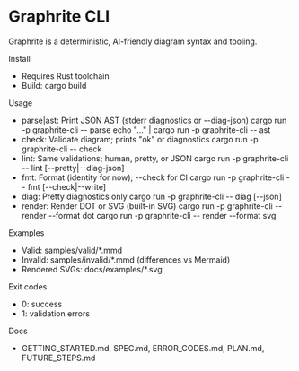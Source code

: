 # Graphrite CLI

Graphrite is a deterministic, AI-friendly diagram syntax and tooling.

Install
- Requires Rust toolchain
- Build: cargo build

Usage
- parse|ast: Print JSON AST (stderr diagnostics or --diag-json)
  cargo run -p graphrite-cli -- parse <file>
  echo "..." | cargo run -p graphrite-cli -- ast
- check: Validate diagram; prints "ok" or diagnostics
  cargo run -p graphrite-cli -- check <file>
- lint: Same validations; human, pretty, or JSON
  cargo run -p graphrite-cli -- lint [--pretty|--diag-json] <file>
- fmt: Format (identity for now); --check for CI
  cargo run -p graphrite-cli -- fmt [--check|--write] <file>
- diag: Pretty diagnostics only
  cargo run -p graphrite-cli -- diag [--json] <file>
- render: Render DOT or SVG (built-in SVG)
  cargo run -p graphrite-cli -- render --format dot <file>
  cargo run -p graphrite-cli -- render --format svg <file>

Examples
- Valid: samples/valid/*.mmd
- Invalid: samples/invalid/*.mmd (differences vs Mermaid)
- Rendered SVGs: docs/examples/*.svg

Exit codes
- 0: success
- 1: validation errors

Docs
- GETTING_STARTED.md, SPEC.md, ERROR_CODES.md, PLAN.md, FUTURE_STEPS.md
